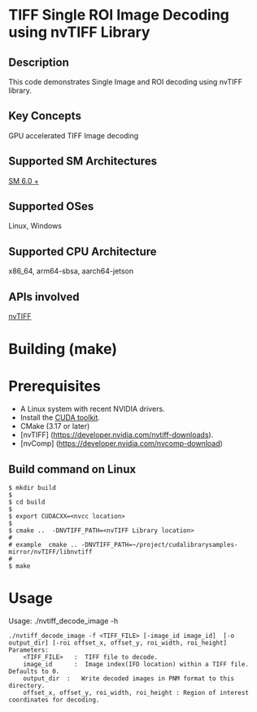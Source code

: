 # TIFF Single ROI Image Decoding using nvTIFF Library

## Description

This code demonstrates Single Image and ROI decoding using nvTIFF library.

## Key Concepts

GPU accelerated TIFF Image decoding

## Supported SM Architectures

  [SM 6.0 + ](https://developer.nvidia.com/cuda-gpus) 

## Supported OSes

Linux, Windows

## Supported CPU Architecture

x86_64, arm64-sbsa, aarch64-jetson

## APIs involved

[nvTIFF](https://docs.nvidia.com/cuda/nvtiff/index.html)


# Building (make)

# Prerequisites
- A Linux system with recent NVIDIA drivers.
- Install the [CUDA toolkit](https://developer.nvidia.com/cuda-downloads).
- CMake (3.17 or later)
- [nvTIFF] (https://developer.nvidia.com/nvtiff-downloads).
- [nvComp] (https://developer.nvidia.com/nvcomp-download)

## Build command on Linux
```
$ mkdir build
$
$ cd build 
$
$ export CUDACXX=<nvcc location>
$
$ cmake ..  -DNVTIFF_PATH=<nvTIFF Library location>
#
# example  cmake .. -DNVTIFF_PATH=~/project/cudalibrarysamples-mirror/nvTIFF/libnvtiff
#
$ make
```

# Usage


Usage:
./nvtiff_decode_image -h

```
./nvtiff_decode_image -f <TIFF_FILE> [-image_id image_id]  [-o output_dir] [-roi offset_x, offset_y, roi_width, roi_height]
Parameters: 
    <TIFF_FILE>   :  TIFF file to decode.
    image_id      :  Image index(IFD location) within a TIFF file. Defaults to 0.
    output_dir	:	Write decoded images in PNM format to this directory.
    offset_x, offset_y, roi_width, roi_height : Region of interest coordinates for decoding.

```

